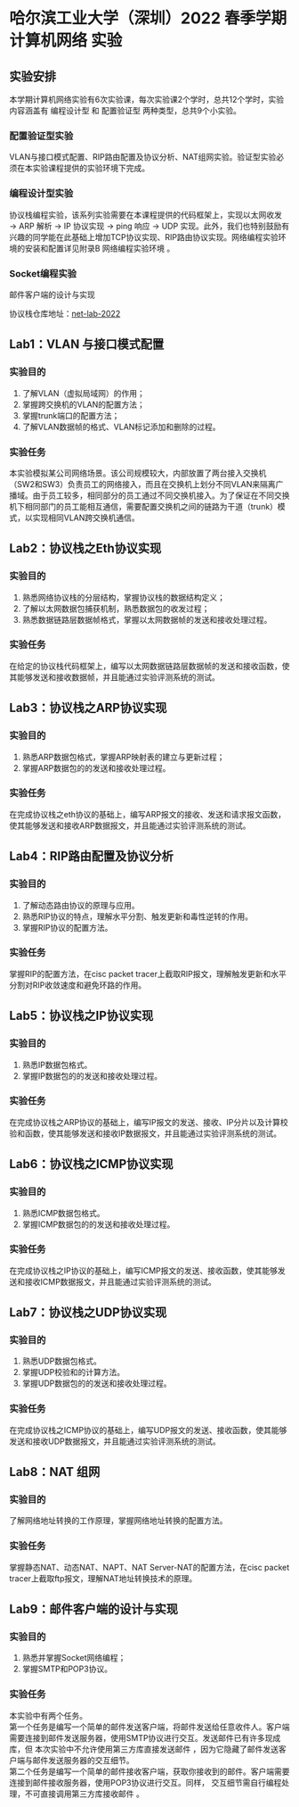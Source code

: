 # 哈尔滨工业大学（深圳）2022 春季学期计算机网络 实验
## 实验安排
本学期计算机网络实验有6次实验课，每次实验课2个学时，总共12个学时，实验内容涵盖有 编程设计型 和 配置验证型 两种类型，总共9个小实验。     
### 配置验证型实验
VLAN与接口模式配置、RIP路由配置及协议分析、NAT组网实验。验证型实验必须在本实验课程提供的实验环境下完成。    
### 编程设计型实验
协议栈编程实验，该系列实验需要在本课程提供的代码框架上，实现以太网收发 → ARP 解析 → IP 协议实现 → ping 响应 → UDP 实现。此外，我们也特别鼓励有兴趣的同学能在此基础上增加TCP协议实现、RIP路由协议实现。网络编程实验环境的安装和配置详见附录B 网络编程实验环境 。     
### Socket编程实验
邮件客户端的设计与实现      


协议栈仓库地址：[net-lab-2022](https://gitee.com/hitsz-lab/net-lab-2022) 

## Lab1：VLAN 与接口模式配置
### 实验目的
1. 了解VLAN（虚拟局域网）的作用；
2. 掌握跨交换机的VLAN的配置方法；  
3. 掌握trunk端口的配置方法；   
4. 了解VLAN数据帧的格式、VLAN标记添加和删除的过程。
### 实验任务
本实验模拟某公司网络场景。该公司规模较大，内部放置了两台接入交换机（SW2和SW3）负责员工的网络接入，而且在交换机上划分不同VLAN来隔离广播域。由于员工较多，相同部分的员工通过不同交换机接入。为了保证在不同交换机下相同部门的员工能相互通信，需要配置交换机之间的链路为干道（trunk）模式，以实现相同VLAN跨交换机通信。

## Lab2：协议栈之Eth协议实现
### 实验目的
1. 熟悉网络协议栈的分层结构，掌握协议栈的数据结构定义；
2. 了解以太网数据包捕获机制，熟悉数据包的收发过程；
3. 熟悉数据链路层数据帧格式，掌握以太网数据帧的发送和接收处理过程。

### 实验任务
在给定的协议栈代码框架上，编写以太网数据链路层数据帧的发送和接收函数，使其能够发送和接收数据帧，并且能通过实验评测系统的测试。

## Lab3：协议栈之ARP协议实现
### 实验目的
1. 熟悉ARP数据包格式，掌握ARP映射表的建立与更新过程；
2. 掌握ARP数据包的的发送和接收处理过程。

### 实验任务
在完成协议栈之eth协议的基础上，编写ARP报文的接收、发送和请求报文函数，使其能够发送和接收ARP数据报文，并且能通过实验评测系统的测试。

## Lab4：RIP路由配置及协议分析
### 实验目的
1. 了解动态路由协议的原理与应用。
2. 熟悉RIP协议的特点，理解水平分割、触发更新和毒性逆转的作用。
3. 掌握RIP协议的配置方法。
### 实验任务
掌握RIP的配置方法，在cisc packet tracer上截取RIP报文，理解触发更新和水平分割对RIP收敛速度和避免环路的作用。

## Lab5：协议栈之IP协议实现
### 实验目的
1. 熟悉IP数据包格式。
2. 掌握IP数据包的的发送和接收处理过程。
### 实验任务
在完成协议栈之ARP协议的基础上，编写IP报文的发送、接收、IP分片以及计算校验和函数，使其能够发送和接收IP数据报文，并且能通过实验评测系统的测试。       

## Lab6：协议栈之ICMP协议实现
### 实验目的
1. 熟悉ICMP数据包格式。
2. 掌握ICMP数据包的的发送和接收处理过程。
### 实验任务
在完成协议栈之IP协议的基础上，编写ICMP报文的发送、接收函数，使其能够发送和接收ICMP数据报文，并且能通过实验评测系统的测试。      

## Lab7：协议栈之UDP协议实现
### 实验目的
1. 熟悉UDP数据包格式。
2. 掌握UDP校验和的计算方法。
3. 掌握UDP数据包的的发送和接收处理过程。
### 实验任务
在完成协议栈之ICMP协议的基础上，编写UDP报文的发送、接收函数，使其能够发送和接收UDP数据报文，并且能通过实验评测系统的测试。

## Lab8：NAT 组网
### 实验目的
了解网络地址转换的工作原理，掌握网络地址转换的配置方法。        
### 实验任务
掌握静态NAT、动态NAT、NAPT、NAT Server-NAT的配置方法，在cisc packet tracer上截取ftp报文，理解NAT地址转换技术的原理。    

## Lab9：邮件客户端的设计与实现
### 实验目的
1. 熟悉并掌握Socket网络编程；
2. 掌握SMTP和POP3协议。        
### 实验任务
本实验中有两个任务。        
第一个任务是编写一个简单的邮件发送客户端，将邮件发送给任意收件人。客户端需要连接到邮件发送服务器，使用SMTP协议进行交互。发送邮件已有许多现成库，但 本次实验中不允许使用第三方库直接发送邮件 ，因为它隐藏了邮件发送客户端与邮件发送服务器的交互细节。        
第二个任务是编写一个简单的邮件接收客户端，获取你接收到的邮件。客户端需要连接到邮件接收服务器，使用POP3协议进行交互。同样， 交互细节需自行编程处理，不可直接调用第三方库接收邮件 。  